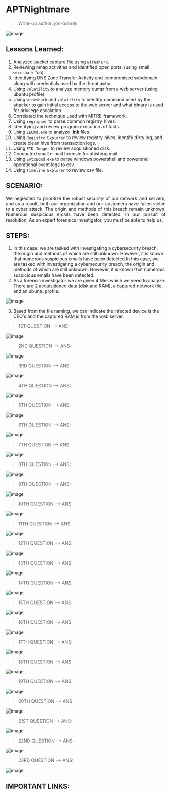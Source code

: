 # APTNightmare

> Write-up author: jon-brandy

![image](https://github.com/user-attachments/assets/73392552-cbb7-450d-947d-f045e0be264e)


## Lessons Learned:
1. Analyzed packet capture file using `wireshark`.
2. Reviewing nmap activities and identified open ports. (using small `wireshark` foo).
3. Identifying DNS Zone Transfer Activity and compromised subdomain along with credentials used by the threat actor.
4. Using `volatility` to analyze memory dump from a web server (using ubuntu profile).
5. Using `wireshark` and `volatility` to identify command used by the attacker to gain initial access to the web server and what binary is used for privilege escalation.
6. Correlated the technique used with MITRE framework.
7. Using `regripper` to parse common registry hives.
8. Identifying and review program execution artifacts.
9. Using `LECmd.exe` to analyze **.lnk** files.
10. Using `Registry Explorer` to review registry hives, identify dirty log, and create clean hive from transaction logs.
11. Using `FTK Imager` to review acquisitioned disk.
12. Conducted small e-mail forensic for phishing mail.
13. Using `EvtxEcmd.exe` to parse windows powershell and powershell operational event logs to csv.
14. Using `Timeline Explorer` to review csv file. 
   
## SCENARIO:

<p align="justify">We neglected to prioritize the robust security of our network and servers, and as a result, both our organization and our customers have fallen victim to a cyber attack. The origin and methods of this breach remain unknown. Numerous suspicious emails have been detected. In our pursuit of resolution, As an expert forensics investigator, you must be able to help us.</p>

## STEPS:
1. In this case, we are tasked with investigating a cybersecurity breach, the origin and methods of which are still unknown. However, it is known that numerous suspicious emails have been detected.In this case, we are tasked with investigating a cybersecurity breach, the origin and methods of which are still unknown. However, it is known that numerous suspicious emails have been detected.
2. As a forensic investigator we are given 4 files which we need to analyze. There are 2 acquisitioned data (disk and RAM), a captured network file, and an ubuntu profile. 

![image](https://github.com/user-attachments/assets/f62c048e-d09c-4a9b-9d8a-831c62632bc6)


3. Based from the file naming, we can indicate the infected device is the CEO's and the captured RAM is from the web server.

> 1ST QUESTION --> ANS:

![image](https://github.com/user-attachments/assets/b9b4dc1d-29c7-4ca7-9f54-403e7cca76ce)


> 2ND QUESTION --> ANS:

![image](https://github.com/user-attachments/assets/e47b56d0-f619-42c4-bab1-977d75b13d12)


> 3RD QUESTION --> ANS:

![image](https://github.com/user-attachments/assets/d1af8af5-47ee-47a4-a4ea-951a69d446c3)


> 4TH QUESTION --> ANS:

![image](https://github.com/user-attachments/assets/97cf7841-c653-4443-9024-8c0e7e333969)


> 5TH QUESTION --> ANS:

![image](https://github.com/user-attachments/assets/f3184f83-beba-41ac-b0a5-361520d9114c)


> 6TH QUESTION --> ANS:

![image](https://github.com/user-attachments/assets/7ea00737-7d18-4ef0-97ff-74c3e97c2b4f)


> 7TH QUESTION --> ANS:

![image](https://github.com/user-attachments/assets/72b71a83-cf42-4cc9-b82c-c038753ea294)


> 8TH QUESTION --> ANS:

![image](https://github.com/user-attachments/assets/8ccab98f-94b0-49ef-84a6-9f478c1db49f)


> 9TH QUESTION --> ANS:

![image](https://github.com/user-attachments/assets/a36ebc73-d9da-49f7-9045-a3d4aa352df6)


> 10TH QUESTION --> ANS:

![image](https://github.com/user-attachments/assets/d7178191-3ed0-454c-b735-8dcd1969fcc6)


> 11TH QUESTION --> ANS:

![image](https://github.com/user-attachments/assets/c1cfa667-dbea-46a1-bfb7-a75a8284d5f4)


> 12TH QUESTION --> ANS:

![image](https://github.com/user-attachments/assets/f42f9999-8f00-4894-a4d3-1648b6e51612)


> 13TH QUESTION --> ANS:

![image](https://github.com/user-attachments/assets/8b7fe429-49b7-4edc-8eac-600c7e855a0d)


> 14TH QUESTION --> ANS:

![image](https://github.com/user-attachments/assets/f8bb72f2-a79d-41f4-9f25-53a027dd8a21)


> 15TH QUESTION --> ANS:

![image](https://github.com/user-attachments/assets/01cc74a3-9c67-46a4-bb5d-e951f055057f)


> 16TH QUESTION --> ANS:

![image](https://github.com/user-attachments/assets/96e7114c-f2a0-4f85-bbeb-7b3df5826fb4)


> 17TH QUESTION --> ANS:

![image](https://github.com/user-attachments/assets/4748107b-0a8e-4faf-9a50-a0188a15d1d1)


> 18TH QUESTION --> ANS:

![image](https://github.com/user-attachments/assets/35922d0f-1aa8-4964-a917-2b5d6921fed8)


> 19TH QUESTION --> ANS:

![image](https://github.com/user-attachments/assets/07ba599e-943b-4ebf-b682-ac31cf0f0623)


> 20TH QUESTION --> ANS:

![image](https://github.com/user-attachments/assets/76c9edc4-6c82-41fe-9af1-1ad69081318a)


> 21ST QUESTION --> ANS:

![image](https://github.com/user-attachments/assets/22e67f89-e4fa-48e2-9511-96c105bc6efc)


> 22ND QUESTION --> ANS:

![image](https://github.com/user-attachments/assets/a09f7537-4060-4c40-8680-8c4071229499)


> 23RD QUESTION --> ANS:

![image](https://github.com/user-attachments/assets/b360d8f3-01a6-433e-a51b-df1380e705bb)


## IMPORTANT LINKS:

```

```
